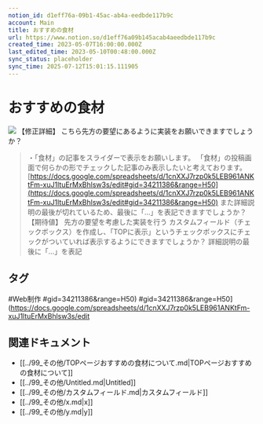```yaml
---
notion_id: d1eff76a-09b1-45ac-ab4a-eedbde117b9c
account: Main
title: おすすめの食材
url: https://www.notion.so/d1eff76a09b145acab4aeedbde117b9c
created_time: 2023-05-07T16:00:00.000Z
last_edited_time: 2023-05-10T00:48:00.000Z
sync_status: placeholder
sync_time: 2025-07-12T15:01:15.111905
---
```

# おすすめの食材

![](https://prod-files-secure.s3.us-west-2.amazonaws.com/736adce6-a3a4-4a64-9f74-d9aa055c96d2/f64e1bf2-3f63-430e-a469-659be24adef4/Untitled.png?X-Amz-Algorithm=AWS4-HMAC-SHA256&X-Amz-Content-Sha256=UNSIGNED-PAYLOAD&X-Amz-Credential=ASIAZI2LB466R3OYFLMJ%2F20250719%2Fus-west-2%2Fs3%2Faws4_request&X-Amz-Date=20250719T045346Z&X-Amz-Expires=3600&X-Amz-Security-Token=IQoJb3JpZ2luX2VjEIT%2F%2F%2F%2F%2F%2F%2F%2F%2F%2FwEaCXVzLXdlc3QtMiJGMEQCIDfnwgCcTEHX%2FJbJXG4GSROMtfDuYVWNMxz6k2t86vv2AiBVUq1UznwMXDNe1hEDfFKj2bvzHejYN9g8%2BJlaX570FiqIBAid%2F%2F%2F%2F%2F%2F%2F%2F%2F%2F8BEAAaDDYzNzQyMzE4MzgwNSIM3HDoNTe1jmCJZzlCKtwDwEGhLylmZTQ%2F3CzultFwDkqn9HyMhIyfcQxkxpZWUl6QW3%2FeHwvL66FgCCgDyZ0WZsNiiwqyEoivAxbT%2FH56cdKqtc%2BS9NpwbnF%2BCO0DS7ghPkReh6RhRB%2BImN7GYZMuFlagpZB%2Byb8pTonS0DF7t0WljuDuGCXfq%2Fy4%2FJkBpSK8cQoz5SiZTquKDDdvaBr%2BFWYV4Vw8ytnAnwR%2BZioAJFt8OYYbG3ByWUoc3MTreWnJ19Ey5dKySgZkJite5yEfNTkbxgfxQ9mP6rK6i%2B1v%2FGaeE8axV3M1I4waPi0LxE0kgCI3BvnN0%2B5o48oizFvDcjnM7m5jymSstxmwvstN4sZLfJI1a1yymlXqhJr49xqNWkpo8ZRrdqa7YGmjVvImlAu9PbRlvbBm57nJW6FgxarLrErxNwjI%2BZ6Q46biPAyd1%2FLj4SDeyoVDAwbsm3ipbn%2B9D3DP1GAD5J6mh6ND0nZB2iizW%2F%2BEDcBWt3L7oQ53GbRKad7dY7vAiBmd8fGvrF6KYHnnPRnw4mVwfGHXm9AUVvn%2B%2FcDamkH3bMW1klweOVB%2BYpjMoRc0pj%2FNxFg02M7R5c%2BU92Vz%2BBrKI08ZuvM6iVZn%2F%2B2em72aJXYZOd%2BeMJtn2W%2FQIiPLDTQw4qrswwY6pgFMe6DcwDTdozVevFSLeFZ0xp8%2FgXL0DEdxIadI0JB9HDZwLUogFq64Fu%2Bgbt7w1BsiukCDjFlmVaJCbgMdmZWX5mPGPUIKb8Y8IniIiNk1ba0fbZSxo6k0%2FJtyPbJ%2Fnew4ekM6d6N2u08cLtu2txSAagciIAoIunsvLW6LsvIU5BvzGJFo6%2BZgD8ZnfaXdu%2FvtYloD9yxvVQjmfzPJiAGZBVaHy7ZL&X-Amz-Signature=323c000c514df2a4831ecfdb1cd453ef0fff818506a91a4b0774d4bccc576bab&X-Amz-SignedHeaders=host&x-amz-checksum-mode=ENABLED&x-id=GetObject)
【修正詳細】
こちら先方の要望にあるように実装をお願いできますでしょうか？
> ・「食材」の記事をスライダーで表示をお願いします。
  「食材」の投稿画面で何らかの形でチェックした記事のみ表示したいと考えております。
[https://docs.google.com/spreadsheets/d/1cnXXJ7rzp0k5LEB961ANKtFm-xuJ1ltuErMxBhlsw3s/edit#gid=34211386&range=H50](https://docs.google.com/spreadsheets/d/1cnXXJ7rzp0k5LEB961ANKtFm-xuJ1ltuErMxBhlsw3s/edit#gid=34211386&range=H50)
また詳細説明の最後が切れているため、最後に「…」を表記できますでしょうか？
【期待値】
先方の要望を考慮した実装を行う
カスタムフィールド（チェックボックス）を作成し、「TOPに表示」というチェックボックスにチェックがついていれば表示するようにできますでしょうか？
詳細説明の最後に「…」を表記

## タグ

#Web制作 #gid=34211386&range=H50) #gid=34211386&range=H50](https://docs.google.com/spreadsheets/d/1cnXXJ7rzp0k5LEB961ANKtFm-xuJ1ltuErMxBhlsw3s/edit 

## 関連ドキュメント

- [[../99_その他/TOPページおすすめの食材について.md|TOPページおすすめの食材について]]
- [[../99_その他/Untitled.md|Untitled]]
- [[../99_その他/カスタムフィールド.md|カスタムフィールド]]
- [[../99_その他/x.md|x]]
- [[../99_その他/y.md|y]]
